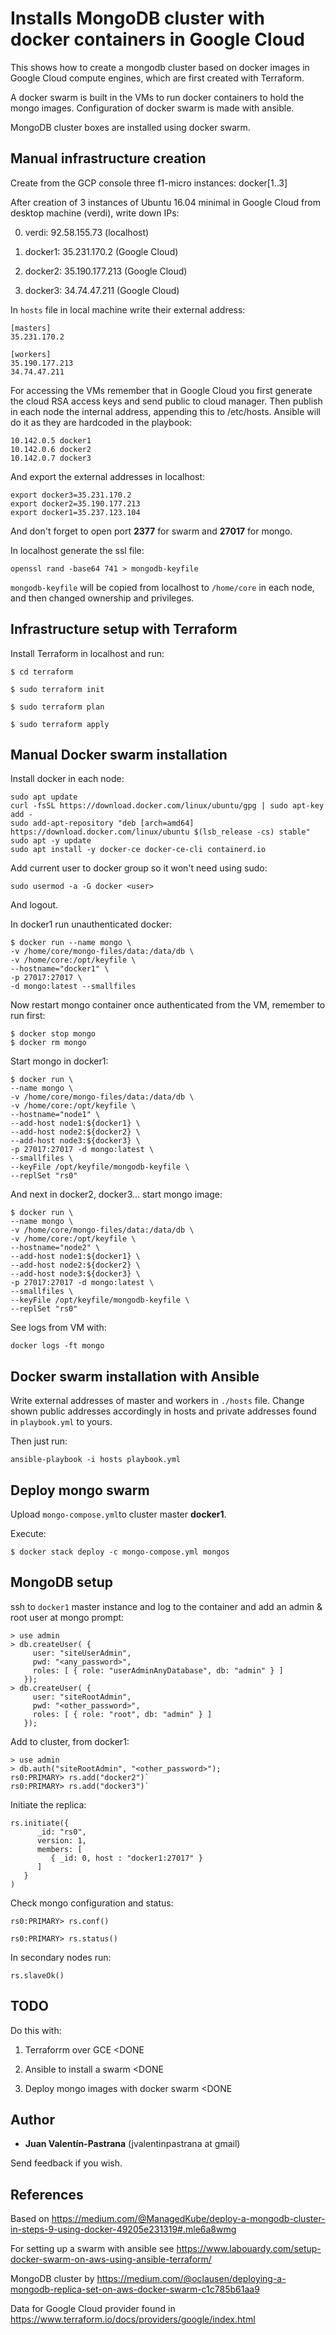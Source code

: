 # Installs MongoDB cluster with docker containers in Google Cloud

This shows how to create a mongodb cluster based on docker images in Google Cloud compute engines, which are first created with Terraform.

A docker swarm is built in the VMs to run docker containers to hold the mongo images. Configuration of docker swarm is made with ansible.

MongoDB cluster boxes are installed using docker swarm.

## Manual infrastructure creation

Create from the GCP console three f1-micro instances: docker[1..3]

After creation of 3 instances of Ubuntu 16.04 minimal in Google Cloud from desktop machine (verdi), write down IPs:

0. verdi:  92.58.155.73 (localhost)

1. docker1: 35.231.170.2 (Google Cloud)

2. docker2: 35.190.177.213 (Google Cloud)

3. docker3: 34.74.47.211 (Google Cloud)

In `hosts` file in local machine write their external address:

```
[masters]
35.231.170.2

[workers]
35.190.177.213
34.74.47.211
```

For accessing the VMs remember that in Google Cloud you first generate the cloud RSA access keys and send public to cloud manager. Then publish in each node the internal address, appending this to /etc/hosts. Ansible will do it as they are hardcoded in the playbook:

```
10.142.0.5 docker1
10.142.0.6 docker2
10.142.0.7 docker3
```

And export the external addresses in localhost:

```
export docker3=35.231.170.2
export docker2=35.190.177.213
export docker1=35.237.123.104
```

And don't forget to open port **2377** for swarm and **27017** for mongo.

In localhost generate the ssl file:

```
openssl rand -base64 741 > mongodb-keyfile
```

`mongodb-keyfile` will be copied from localhost to `/home/core` in each node, and then changed ownership and privileges.

## Infrastructure setup with Terraform

Install Terraform in localhost and run:

```
$ cd terraform

$ sudo terraform init

$ sudo terraform plan

$ sudo terraform apply
```

## Manual Docker swarm installation

Install docker in each node:

```
sudo apt update
curl -fsSL https://download.docker.com/linux/ubuntu/gpg | sudo apt-key add -
sudo add-apt-repository "deb [arch=amd64] https://download.docker.com/linux/ubuntu $(lsb_release -cs) stable"
sudo apt -y update
sudo apt install -y docker-ce docker-ce-cli containerd.io
```

Add current user to docker group so it won't need using sudo:

```
sudo usermod -a -G docker <user>

```
And logout.

In docker1 run unauthenticated docker:

```
$ docker run --name mongo \
-v /home/core/mongo-files/data:/data/db \
-v /home/core:/opt/keyfile \
--hostname="docker1" \
-p 27017:27017 \
-d mongo:latest --smallfiles
```

Now restart mongo container once authenticated from the VM, remember to run first:

```
$ docker stop mongo
$ docker rm mongo
```

Start mongo in docker1:

```
$ docker run \
--name mongo \
-v /home/core/mongo-files/data:/data/db \
-v /home/core:/opt/keyfile \
--hostname="node1" \
--add-host node1:${docker1} \
--add-host node2:${docker2} \
--add-host node3:${docker3} \
-p 27017:27017 -d mongo:latest \
--smallfiles \
--keyFile /opt/keyfile/mongodb-keyfile \
--replSet "rs0"
```

And next in docker2, docker3... start mongo image:

```
$ docker run \
--name mongo \
-v /home/core/mongo-files/data:/data/db \
-v /home/core:/opt/keyfile \
--hostname="node2" \
--add-host node1:${docker1} \
--add-host node2:${docker2} \
--add-host node3:${docker3} \
-p 27017:27017 -d mongo:latest \
--smallfiles \
--keyFile /opt/keyfile/mongodb-keyfile \
--replSet "rs0"
```

See logs from VM with:

`docker logs -ft mongo`

## Docker swarm installation with Ansible

Write external addresses of master and workers in `./hosts` file. Change shown public addresses accordingly in hosts and private addresses found in `playbook.yml` to yours.

Then just run:

`ansible-playbook -i hosts playbook.yml`

## Deploy mongo swarm

Upload `mongo-compose.yml`to cluster master **docker1**.

Execute:

```
$ docker stack deploy -c mongo-compose.yml mongos
```

## MongoDB setup

ssh to `docker1` master instance and log to the container and add an admin & root user at mongo prompt:

```
> use admin
> db.createUser( {
     user: "siteUserAdmin",
     pwd: "<any_password>",
     roles: [ { role: "userAdminAnyDatabase", db: "admin" } ]
   });
> db.createUser( {
     user: "siteRootAdmin",
     pwd: "<other_password>",
     roles: [ { role: "root", db: "admin" } ]
   });
```

Add to cluster, from docker1:

```
> use admin
> db.auth("siteRootAdmin", "<other_password>");
rs0:PRIMARY> rs.add("docker2")`
rs0:PRIMARY> rs.add("docker3")`
```

Initiate the replica:

```
rs.initiate({
      _id: "rs0",
      version: 1,
      members: [
         { _id: 0, host : "docker1:27017" }
      ]
   }
)
```

Check mongo configuration and status:

`rs0:PRIMARY> rs.conf()`

`rs0:PRIMARY> rs.status()`

In secondary nodes run:

```
rs.slaveOk()
```

## TODO

Do this with:

1. Terraforrm over GCE <DONE

1. Ansible to install a swarm <DONE

1. Deploy mongo images with docker swarm <DONE

## Author

* **Juan Valentín-Pastrana** (jvalentinpastrana at gmail)

Send feedback if you wish.

## References

Based on https://medium.com/@ManagedKube/deploy-a-mongodb-cluster-in-steps-9-using-docker-49205e231319#.mle6a8wmg

For setting up a swarm with ansible see https://www.labouardy.com/setup-docker-swarm-on-aws-using-ansible-terraform/

MongoDB cluster by https://medium.com/@oclausen/deploying-a-mongodb-replica-set-on-aws-docker-swarm-c1c785b61aa9

Data for Google Cloud provider found in https://www.terraform.io/docs/providers/google/index.html
